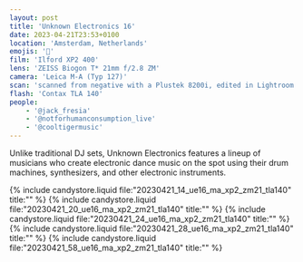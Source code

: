 ```yaml
---
layout: post
title: 'Unknown Electronics 16'
date: 2023-04-21T23:53+0100
location: 'Amsterdam, Netherlands'
emojis: '🎹'
film: 'Ilford XP2 400'
lens: 'ZEISS Biogon T* 21mm f/2.8 ZM'
camera: 'Leica M-A (Typ 127)'
scan: 'scanned from negative with a Plustek 8200i, edited in Lightroom'
flash: 'Contax TLA 140'
people: 
    - '@jack_fresia'
    - '@notforhumanconsumption_live'
    - '@cooltigermusic'
---
```


Unlike traditional DJ sets, Unknown Electronics features a lineup of musicians who create electronic dance music on the spot using their drum machines, synthesizers, and other electronic instruments.

{% include candystore.liquid file:"20230421_14_ue16_ma_xp2_zm21_tla140" title:"" %}
{% include candystore.liquid file:"20230421_20_ue16_ma_xp2_zm21_tla140" title:"" %}
{% include candystore.liquid file:"20230421_24_ue16_ma_xp2_zm21_tla140" title:"" %}
{% include candystore.liquid file:"20230421_28_ue16_ma_xp2_zm21_tla140" title:"" %}
{% include candystore.liquid file:"20230421_58_ue16_ma_xp2_zm21_tla140" title:"" %}
